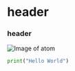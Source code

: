 # <h1>header 
### <h3>header
![Image of atom](https://github.com/user-attachments/assets/de2d6dc4-aeed-4d84-95f7-44cb559126f0)
``` python
print("Hello World")
```

